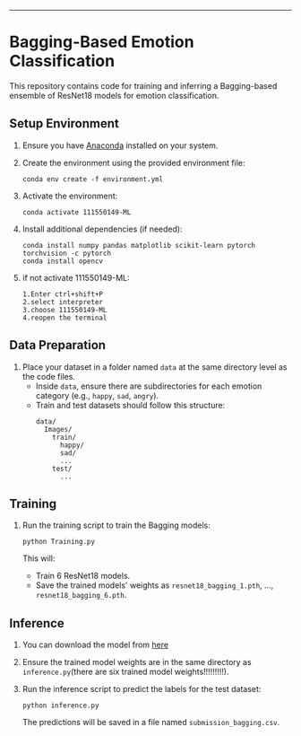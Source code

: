 ---

# Bagging-Based Emotion Classification

This repository contains code for training and inferring a Bagging-based ensemble of ResNet18 models for emotion classification.

## Setup Environment

1. Ensure you have [Anaconda](https://www.anaconda.com/products/distribution) installed on your system.

2. Create the environment using the provided environment file:
   ```
   conda env create -f environment.yml
   ```
3. Activate the environment:
   ```
   conda activate 111550149-ML
   ```
4. Install additional dependencies (if needed):
   ```
   conda install numpy pandas matplotlib scikit-learn pytorch torchvision -c pytorch
   conda install opencv
   ```
5. if not activate 111550149-ML:
   ```
   1.Enter ctrl+shift+P
   2.select interpreter
   3.choose 111550149-ML
   4.reopen the terminal
   ```


## Data Preparation

1. Place your dataset in a folder named `data` at the same directory level as the code files.
   - Inside `data`, ensure there are subdirectories for each emotion category (e.g., `happy`, `sad`, `angry`).
   - Train and test datasets should follow this structure:
     ```
     data/
       Images/
         train/
           happy/
           sad/
           ...
         test/
           ...
     ```

## Training

1. Run the training script to train the Bagging models:
   ```
   python Training.py
   ```

   This will:
   - Train 6 ResNet18 models.
   - Save the trained models' weights as `resnet18_bagging_1.pth`, ..., `resnet18_bagging_6.pth`.

## Inference

1. You can download the model from [here](https://drive.google.com/drive/folders/1OFLyQxVVXZaFfS0cFHwpwqRxbRSbobb7?usp=sharing)
2. Ensure the trained model weights are in the same directory as `inference.py`(there are six trained model weights!!!!!!!!!).
3. Run the inference script to predict the labels for the test dataset:
   ```
   python inference.py
   ```

   The predictions will be saved in a file named `submission_bagging.csv`.
